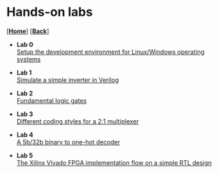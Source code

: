 
# Hands-on labs
[[**Home**](https://github.com/lpacher/lae)] [[**Back**](https://github.com/lpacher/lae)]


* **Lab 0**<br />
[Setup the development environment for Linux/Windows operating systems](
https://github.com/lpacher/lae/tree/master/fpga/labs/lab0)

* **Lab 1**<br />
[Simulate a simple inverter in Verilog](
https://github.com/lpacher/lae/tree/master/fpga/labs/lab1)

* **Lab 2**<br />
[Fundamental logic gates](
https://github.com/lpacher/lae/tree/master/fpga/labs/lab2)

* **Lab 3**<br />
[Different coding styles for a 2:1 multiplexer](
https://github.com/lpacher/lae/tree/master/fpga/labs/lab3)

* **Lab 4**<br />
[A 5b/32b binary to one-hot decoder](
https://github.com/lpacher/lae/tree/master/fpga/labs/lab4)

* **Lab 5**<br />
[The Xilinx Vivado FPGA implementation flow on a simple RTL design](
https://github.com/lpacher/lae/tree/master/fpga/labs/lab5)

